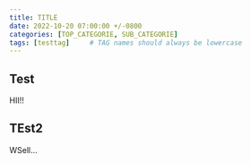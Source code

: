 ```yaml
---
title: TITLE
date: 2022-10-20 07:00:00 +/-0800
categories: [TOP_CATEGORIE, SUB_CATEGORIE]
tags: [testtag]     # TAG names should always be lowercase
---
```



## Test

HII!!

## TEst2

WSell...